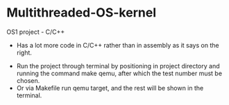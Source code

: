 # Multithreaded-OS-kernel
OS1 project - C/C++

* Has a lot more code in C/C++ rather than in assembly as it says on the right.

- Run the project through terminal by positioning in project directory and running the command make qemu, after which the test number must be chosen.
- Or via Makefile run qemu target, and the rest will be shown in the terminal.


